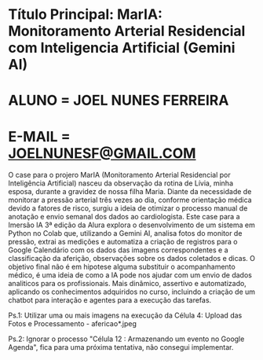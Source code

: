 # Título Principal: MarIA: Monitoramento Arterial Residencial com Inteligencia Artificial (Gemini AI)

# ALUNO = JOEL NUNES FERREIRA
# E-MAIL = JOELNUNESF@GMAIL.COM

O case para o projero MarIA (Monitoramento Arterial Residencial por Inteligência Artificial) nasceu da observação da rotina de Lívia,
minha esposa, durante a gravidez de nossa filha Maria.
Diante da necessidade de monitorar a pressão arterial três vezes ao dia, conforme orientação médica devido a fatores de risco,
surgiu a ideia de otimizar o processo manual de anotação e envio semanal dos dados ao cardiologista.
Este case para a Imersão IA 3ª edição da Alura explora o desenvolvimento de um sistema em Python no Colab que, utilizando a Gemini AI,
analisa fotos do monitor de pressão, extrai as medições e automatiza a criação de registros para o Google Calendário com os dados das imagens
correspondentes e a classificação da aferição, observações sobre os dados coletados e dicas. O objetivo final não é em hipotese alguma substituir o acompanhamento médico,
é uma ideia de como a IA pode nos ajudar com um envio de dados analiticos para os profissionais.
Mais dinâmico, assertivo e automatizado, aplicando os conhecimentos adquiridos no curso, incluindo a criação de um chatbot
para interação e agentes para a execução das tarefas.

Ps.1: Utilizar uma ou mais imagens na execução da Célula 4: Upload das Fotos e Processamento - afericao*.jpeg

Ps.2: Ignorar o processo "Célula 12 : Armazenando um evento no Google Agenda", fica para uma próxima tentativa, não consegui implementar.
